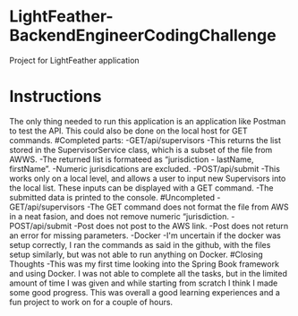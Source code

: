 # LightFeather-BackendEngineerCodingChallenge
Project for LightFeather application
# Instructions
The only thing needed to run this application is an application like Postman to test the API. This could also be done on the local host for GET commands.
#Completed parts:
   -GET/api/supervisors
      -This returns the list stored in the SupervisorService class, which is a subset of the file from AWWS.
      -The returned list is formateed as “jurisdiction - lastName, firstName”.
      -Numeric jurisdications are excluded.
   -POST/api/submit
      -This works only on a local level, and allows a user to input new Supervisors into the local list. These inputs can be displayed with a GET command.
      -The submitted data is printed to the console.
#Uncompleted
  -GET/api/supervisors
     -The GET command does not format the file from AWS in a neat fasion, and does not remove numeric “jurisdiction.
  -POST/api/submit
     -Post does not post to the AWS link.
     -Post does not return an error for missing parameters.
  -Docker
     -I'm uncertain if the docker was setup correctly, I ran the commands as said in the github, with the files setup similarly, but was not able to run anything on Docker.
#Closing Thoughts
  -This was my first time looking into the Spring Book framework and using Docker. I was not able to complete all the tasks, but in the limited amount of time I was    given and while starting from scratch I think I made some good progress. This was overall a good learning experiences and a fun project to work on for a couple of hours.
